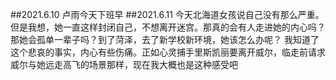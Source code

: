 ##2021.6.10 
卢雨今天下班早
##2021.6.11
今天北海道女孩说自己没有那么严重。但是我想，她一直这样封闭自己，不想离开迷宫。那真的会有人走进她的内心吗？那她会孤单一辈子吗？到了菏泽，去了新学校新环境，她该怎么办呢？
我知道了这个悲哀的事实，内心有些伤痛。正如心灵捕手里斯凯丽要离开威尔，临走前请求威尔与她远走高飞的场景那样，现在我大概也是这种感受吧
